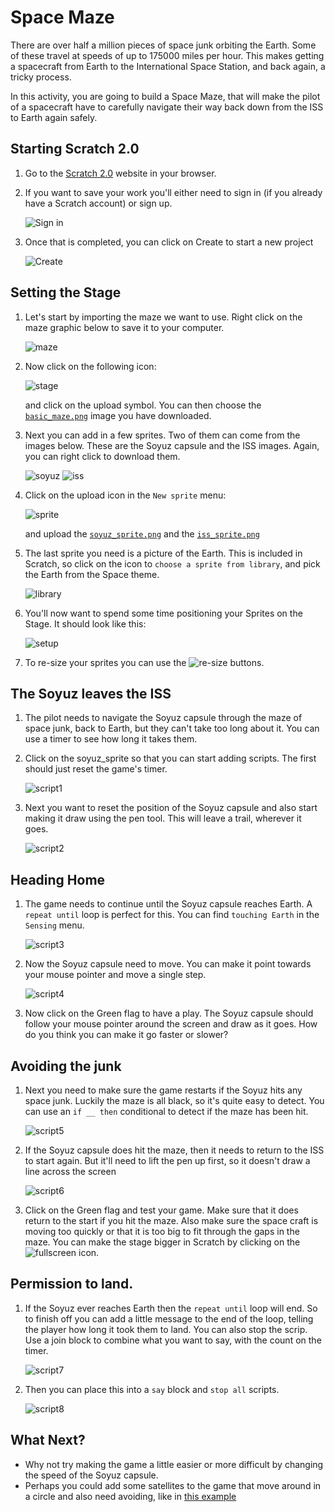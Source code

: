 # Space Maze

There are over half a million pieces of space junk orbiting the Earth. Some of these travel at speeds of up to 175000 miles per hour. This makes getting a spacecraft from Earth to the International Space Station, and back again, a tricky process.

In this activity, you are going to build a Space Maze, that will make the pilot of a spacecraft have to carefully navigate their way back down from the ISS to Earth again safely.

## Starting Scratch 2.0

1. Go to the [Scratch 2.0](https://scratch.mit.edu) website in your browser.

1. If you want to save your work you'll either need to sign in (if you already have a Scratch account) or sign up.

   ![Sign in](images/signin.png)
   
1. Once that is completed, you can click on Create to start a new project

   ![Create](images/create.png)

## Setting the Stage

1. Let's start by importing the maze we want to use. Right click on the maze graphic below to save it to your computer.

   ![maze](images/basic_maze.png)
   
1. Now click on the following icon:

	![stage](images/stage.png) 

	and click on the upload symbol. You can then choose the [`basic_maze.png`](images/basic_maze.png) image you have downloaded.

1. Next you can add in a few sprites. Two of them can come from the images below. These are the Soyuz capsule and the ISS images. Again, you can right click to download them.
   
   ![soyuz](images/soyuz_sprite.png)
   ![iss](images/iss_sprite.png)

1. Click on the upload icon in the `New sprite` menu:

	![sprite](images/new_sprite.png)

	and upload the [`soyuz_sprite.png`](images/soyuz_sprite.png) and the [`iss_sprite.png`](images/iss_sprite.png)
	
1. The last sprite you need is a picture of the Earth. This is included in Scratch, so click on the icon to `choose a sprite from library`, and pick the Earth from the Space theme.

	![library](images/library)

1. You'll now want to spend some time positioning your Sprites on the Stage. It should look like this:

	![setup](images/setup.png)

1. To re-size your sprites you can use the ![re-size](images/resize.png) buttons.

## The Soyuz leaves the ISS

1. The pilot needs to navigate the Soyuz capsule through the maze of space junk, back to Earth, but they can't take too long about it. You can use a timer to see how long it takes them.

1. Click on the soyuz_sprite so that you can start adding scripts. The first should just reset the game's timer.

	![script1](images/script1.png)

1. Next you want to reset the position of the Soyuz capsule and also start making it draw using the pen tool. This will leave a trail, wherever it goes.

   ![script2](images.script2.png)

## Heading Home
1. The game needs to continue until the Soyuz capsule reaches Earth. A `repeat until` loop is perfect for this. You can find `touching Earth` in the `Sensing` menu.

	![script3](images/script3.png)

1. Now the Soyuz capsule need to move. You can make it point towards your mouse pointer and move a single step.

   ![script4](images/script4.png)

1. Now click on the Green flag to have a play. The Soyuz capsule should follow your mouse pointer around the screen and draw as it goes. How do you think you can make it go faster or slower?

## Avoiding the junk
1. Next you need to make sure the game restarts if the Soyuz hits any space junk. Luckily the maze is all black, so it's quite easy to detect. You can use an `if __ then` conditional to detect if the maze has been hit.

   ![script5](images/script5.png)

1. If the Soyuz capsule does hit the maze, then it needs to return to the ISS to start again. But it'll need to lift the pen up first, so it doesn't draw a line across the screen

	![script6](images/script6.png)

1. Click on the Green flag and test your game. Make sure that it does return to the start if you hit the maze. Also make sure the space craft is moving too quickly or that it is too big to fit through the gaps in the maze. You can make the stage bigger in Scratch by clicking on the ![fullscreen](images/fullscreen.png) icon.

## Permission to land.
1. If the Soyuz ever reaches Earth then the `repeat until` loop will end. So to finish off you can add a little message to the end of the loop, telling the player how long it took them to land. You can also stop the scrip. Use a join block to combine what you want to say, with the count on the timer.

	![script7](images/script7.png)

1. Then you can place this into a `say` block and `stop all` scripts.

	![script8](images/script8.png)

## What Next?
- Why not try making the game a little easier or more difficult by changing the speed of the Soyuz capsule.
- Perhaps you could add some satellites to the game that move around in a circle and also need avoiding, like in [this example](https://scratch.mit.edu/projects/138408971)
